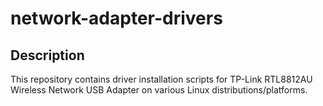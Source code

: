 # network-adapter-drivers

## Description
This repository contains driver installation scripts for TP-Link RTL8812AU Wireless Network USB Adapter on various Linux distributions/platforms.

